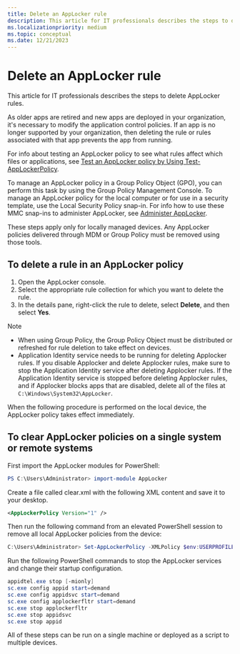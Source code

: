 ```yaml
---
title: Delete an AppLocker rule
description: This article for IT professionals describes the steps to delete an AppLocker rule.
ms.localizationpriority: medium
ms.topic: conceptual
ms.date: 12/21/2023
---
```


# Delete an AppLocker rule

This article for IT professionals describes the steps to delete AppLocker rules.

As older apps are retired and new apps are deployed in your organization, it's necessary to modify the application control policies. If an app is no longer supported by your organization, then deleting the rule or rules associated with that app prevents the app from running.

For info about testing an AppLocker policy to see what rules affect which files or applications, see [Test an AppLocker policy by Using Test-AppLockerPolicy](test-an-applocker-policy-by-using-test-applockerpolicy.md).

To manage an AppLocker policy in a Group Policy Object (GPO), you can perform this task by using the Group Policy Management Console. To manage an AppLocker policy for the local computer or for use in a security template, use the Local Security Policy snap-in. For info how to use these MMC snap-ins to administer AppLocker, see [Administer AppLocker](administer-applocker.md#using-the-mmc-snap-ins-to-administer-applocker).

These steps apply only for locally managed devices. Any AppLocker policies delivered through MDM or Group Policy must be removed using those tools.

## To delete a rule in an AppLocker policy

1. Open the AppLocker console.
2. Select the appropriate rule collection for which you want to delete the rule.
3. In the details pane, right-click the rule to delete, select **Delete**, and then select **Yes**.

> [!NOTE]
>
> - When using Group Policy, the Group Policy Object must be distributed or refreshed for rule deletion to take effect on devices.
> - Application Identity service needs to be running for deleting Applocker rules. If you disable Applocker and delete Applocker rules, make sure to stop the Application Identity service after deleting Applocker rules. If the Application Identity service is stopped before deleting Applocker rules, and if Applocker blocks apps that are disabled, delete all of the files at `C:\Windows\System32\AppLocker`.

When the following procedure is performed on the local device, the AppLocker policy takes effect immediately.

## To clear AppLocker policies on a single system or remote systems

First import the AppLocker modules for PowerShell:

```powershell
PS C:\Users\Administrator> import-module AppLocker
```

Create a file called clear.xml with the following XML content and save it to your desktop.

```xml
<AppLockerPolicy Version="1" />
```

Then run the following command from an elevated PowerShell session to remove all local AppLocker policies from the device:

```powershell
C:\Users\Administrator> Set-AppLockerPolicy -XMLPolicy $env:USERPROFILE\Desktop\clear.xml
```

Run the following PowerShell commands to stop the AppLocker services and change their startup configuration.

```powershell
appidtel.exe stop [-mionly]
sc.exe config appid start=demand
sc.exe config appidsvc start=demand
sc.exe config applockerfltr start=demand
sc.exe stop applockerfltr
sc.exe stop appidsvc
sc.exe stop appid
```

All of these steps can be run on a single machine or deployed as a script to multiple devices.
